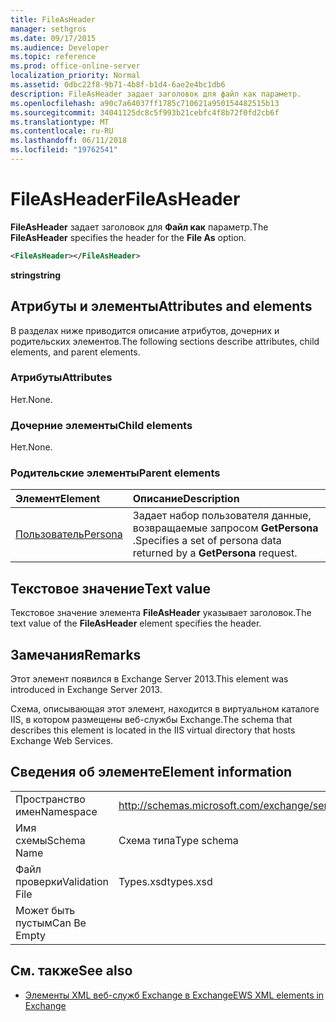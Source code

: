```yaml
---
title: FileAsHeader
manager: sethgros
ms.date: 09/17/2015
ms.audience: Developer
ms.topic: reference
ms.prod: office-online-server
localization_priority: Normal
ms.assetid: 0dbc22f8-9b71-4b8f-b1d4-6ae2e4bc1db6
description: FileAsHeader задает заголовок для файл как параметр.
ms.openlocfilehash: a90c7a64037ff1785c710621a950154482515b13
ms.sourcegitcommit: 34041125dc8c5f993b21cebfc4f8b72f0fd2cb6f
ms.translationtype: MT
ms.contentlocale: ru-RU
ms.lasthandoff: 06/11/2018
ms.locfileid: "19762541"
---
```

# <a name="fileasheader"></a><span data-ttu-id="75fe1-103">FileAsHeader</span><span class="sxs-lookup"><span data-stu-id="75fe1-103">FileAsHeader</span></span>

<span data-ttu-id="75fe1-104">**FileAsHeader** задает заголовок для **Файл как** параметр.</span><span class="sxs-lookup"><span data-stu-id="75fe1-104">The **FileAsHeader** specifies the header for the **File As** option.</span></span> 
  
```XML
<FileAsHeader></FileAsHeader>
```

 <span data-ttu-id="75fe1-105">**string**</span><span class="sxs-lookup"><span data-stu-id="75fe1-105">**string**</span></span>
## <a name="attributes-and-elements"></a><span data-ttu-id="75fe1-106">Атрибуты и элементы</span><span class="sxs-lookup"><span data-stu-id="75fe1-106">Attributes and elements</span></span>

<span data-ttu-id="75fe1-107">В разделах ниже приводится описание атрибутов, дочерних и родительских элементов.</span><span class="sxs-lookup"><span data-stu-id="75fe1-107">The following sections describe attributes, child elements, and parent elements.</span></span>
  
### <a name="attributes"></a><span data-ttu-id="75fe1-108">Атрибуты</span><span class="sxs-lookup"><span data-stu-id="75fe1-108">Attributes</span></span>

<span data-ttu-id="75fe1-109">Нет.</span><span class="sxs-lookup"><span data-stu-id="75fe1-109">None.</span></span>
  
### <a name="child-elements"></a><span data-ttu-id="75fe1-110">Дочерние элементы</span><span class="sxs-lookup"><span data-stu-id="75fe1-110">Child elements</span></span>

<span data-ttu-id="75fe1-111">Нет.</span><span class="sxs-lookup"><span data-stu-id="75fe1-111">None.</span></span>
  
### <a name="parent-elements"></a><span data-ttu-id="75fe1-112">Родительские элементы</span><span class="sxs-lookup"><span data-stu-id="75fe1-112">Parent elements</span></span>

|<span data-ttu-id="75fe1-113">**Элемент**</span><span class="sxs-lookup"><span data-stu-id="75fe1-113">**Element**</span></span>|<span data-ttu-id="75fe1-114">**Описание**</span><span class="sxs-lookup"><span data-stu-id="75fe1-114">**Description**</span></span>|
|:-----|:-----|
|[<span data-ttu-id="75fe1-115">Пользователь</span><span class="sxs-lookup"><span data-stu-id="75fe1-115">Persona</span></span>](persona.md) <br/> |<span data-ttu-id="75fe1-116">Задает набор пользователя данные, возвращаемые запросом **GetPersona** .</span><span class="sxs-lookup"><span data-stu-id="75fe1-116">Specifies a set of persona data returned by a **GetPersona** request.</span></span>  <br/> |
   
## <a name="text-value"></a><span data-ttu-id="75fe1-117">Текстовое значение</span><span class="sxs-lookup"><span data-stu-id="75fe1-117">Text value</span></span>

<span data-ttu-id="75fe1-118">Текстовое значение элемента **FileAsHeader** указывает заголовок.</span><span class="sxs-lookup"><span data-stu-id="75fe1-118">The text value of the **FileAsHeader** element specifies the header.</span></span> 
  
## <a name="remarks"></a><span data-ttu-id="75fe1-119">Замечания</span><span class="sxs-lookup"><span data-stu-id="75fe1-119">Remarks</span></span>

<span data-ttu-id="75fe1-120">Этот элемент появился в Exchange Server 2013.</span><span class="sxs-lookup"><span data-stu-id="75fe1-120">This element was introduced in Exchange Server 2013.</span></span>
  
<span data-ttu-id="75fe1-121">Схема, описывающая этот элемент, находится в виртуальном каталоге IIS, в котором размещены веб-службы Exchange.</span><span class="sxs-lookup"><span data-stu-id="75fe1-121">The schema that describes this element is located in the IIS virtual directory that hosts Exchange Web Services.</span></span>
  
## <a name="element-information"></a><span data-ttu-id="75fe1-122">Сведения об элементе</span><span class="sxs-lookup"><span data-stu-id="75fe1-122">Element information</span></span>

|||
|:-----|:-----|
|<span data-ttu-id="75fe1-123">Пространство имен</span><span class="sxs-lookup"><span data-stu-id="75fe1-123">Namespace</span></span>  <br/> |http://schemas.microsoft.com/exchange/services/2006/types  <br/> |
|<span data-ttu-id="75fe1-124">Имя схемы</span><span class="sxs-lookup"><span data-stu-id="75fe1-124">Schema Name</span></span>  <br/> |<span data-ttu-id="75fe1-125">Схема типа</span><span class="sxs-lookup"><span data-stu-id="75fe1-125">Type schema</span></span>  <br/> |
|<span data-ttu-id="75fe1-126">Файл проверки</span><span class="sxs-lookup"><span data-stu-id="75fe1-126">Validation File</span></span>  <br/> |<span data-ttu-id="75fe1-127">Types.xsd</span><span class="sxs-lookup"><span data-stu-id="75fe1-127">types.xsd</span></span>  <br/> |
|<span data-ttu-id="75fe1-128">Может быть пустым</span><span class="sxs-lookup"><span data-stu-id="75fe1-128">Can Be Empty</span></span>  <br/> ||
   
## <a name="see-also"></a><span data-ttu-id="75fe1-129">См. также</span><span class="sxs-lookup"><span data-stu-id="75fe1-129">See also</span></span>



- [<span data-ttu-id="75fe1-130">Элементы XML веб-служб Exchange в Exchange</span><span class="sxs-lookup"><span data-stu-id="75fe1-130">EWS XML elements in Exchange</span></span>](ews-xml-elements-in-exchange.md)

